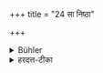+++
title = "24 सा निष्ठा"

+++

<details><summary>Bühler</summary>

24. That ceremony is the limit (from which the capacity to fulfil the law begins).
</details>

<details><summary>हरदत्त-टीका</summary>

## सूत्रम्
सा निष्ठा ॥ २४ ॥  
### टिप्पनी
उपनयनमपि परामृशतस्तच्छब्दस्य निष्ठाशब्दसमानाधिकरण्यात् स्त्रीलिङ्गता । सा निष्ठा तदुपनयनमवसानमधिकारस्येति ॥२४॥
</details>
